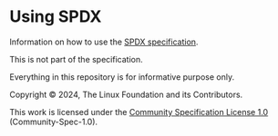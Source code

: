 # Using SPDX

Information on how to use the
[SPDX specification](https://spdx.dev/use/specifications/).

This is not part of the specification.

Everything in this repository is for informative purpose only.

Copyright © 2024, The Linux Foundation and its Contributors.

This work is licensed under the
[Community Specification License 1.0](./LICENSE)
(Community-Spec-1.0).
